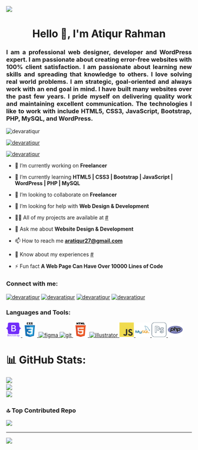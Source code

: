 <img src="https://media.licdn.com/dms/image/v2/D5616AQHvJxb12OEDYg/profile-displaybackgroundimage-shrink_350_1400/B56ZhlW_xUG4AY-/0/1754047185801?e=1756944000&v=beta&t=K1RLCO2Uj8DortA2nE2GhZ6JnctvUMKLPTNRFS843FE">
<h1 align="center">Hello 👋, I'm Atiqur Rahman</h1>
<h3 align="justify">I am a professional web designer, developer and WordPress expert. I am passionate about creating error-free websites with 100% client satisfaction. I am passionate about learning new skills and spreading that knowledge to others. I love solving real world problems. I am strategic, goal-oriented and always work with an end goal in mind. I have built many websites over the past few years. I pride myself on delivering quality work and maintaining excellent communication. The technologies I like to work with include HTML5, CSS3, JavaScript, Bootstrap, PHP, MySQL, and WordPress.</h3>

<p align="left"> <img src="https://komarev.com/ghpvc/?username=devaratiqur&label=Profile%20views&color=0e75b6&style=flat" alt="devaratiqur" /> </p>

<p align="left"> <a href="https://github.com/ryo-ma/github-profile-trophy"><img src="https://github-profile-trophy.vercel.app/?username=devaratiqur" alt="devaratiqur" /></a> </p>

<p align="left"> <a href="https://twitter.com/devaratiqur" target="blank"><img src="https://img.shields.io/twitter/follow/devaratiqur?logo=twitter&style=for-the-badge" alt="devaratiqur" /></a> </p>

- 🔭 I’m currently working on **Freelancer**

- 🌱 I’m currently learning **HTML5 | CSS3 | Bootstrap | JavaScript | WordPress | PHP | MySQL**

- 👯 I’m looking to collaborate on **Freelancer**

- 🤝 I’m looking for help with **Web Design & Development**

- 👨‍💻 All of my projects are available at [#](#)

- 💬 Ask me about **Website Design & Development**

- 📫 How to reach me **aratiqur27@gmail.com**

- 📄 Know about my experiences [#](#)

- ⚡ Fun fact **A Web Page Can Have Over 10000 Lines of Code**

<h3 align="left">Connect with me:</h3>
<p align="left">
<a href="https://twitter.com/devaratiqur" target="blank"><img align="center" src="https://raw.githubusercontent.com/rahuldkjain/github-profile-readme-generator/master/src/images/icons/Social/twitter.svg" alt="devaratiqur" height="30" width="40" /></a>
<a href="https://linkedin.com/in/devaratiqur" target="blank"><img align="center" src="https://raw.githubusercontent.com/rahuldkjain/github-profile-readme-generator/master/src/images/icons/Social/linked-in-alt.svg" alt="devaratiqur" height="30" width="40" /></a>
<a href="https://fb.com/devaratiqur" target="blank"><img align="center" src="https://raw.githubusercontent.com/rahuldkjain/github-profile-readme-generator/master/src/images/icons/Social/facebook.svg" alt="devaratiqur" height="30" width="40" /></a>
<a href="https://instagram.com/devaratiqur" target="blank"><img align="center" src="https://raw.githubusercontent.com/rahuldkjain/github-profile-readme-generator/master/src/images/icons/Social/instagram.svg" alt="devaratiqur" height="30" width="40" /></a>
</p>

<h3 align="left">Languages and Tools:</h3>
<p align="left"> <a href="https://getbootstrap.com" target="_blank" rel="noreferrer"> <img src="https://raw.githubusercontent.com/devicons/devicon/master/icons/bootstrap/bootstrap-plain-wordmark.svg" alt="bootstrap" width="40" height="40"/> </a> <a href="https://www.w3schools.com/css/" target="_blank" rel="noreferrer"> <img src="https://raw.githubusercontent.com/devicons/devicon/master/icons/css3/css3-original-wordmark.svg" alt="css3" width="40" height="40"/> </a> <a href="https://www.figma.com/" target="_blank" rel="noreferrer"> <img src="https://www.vectorlogo.zone/logos/figma/figma-icon.svg" alt="figma" width="40" height="40"/> </a> <a href="https://git-scm.com/" target="_blank" rel="noreferrer"> <img src="https://www.vectorlogo.zone/logos/git-scm/git-scm-icon.svg" alt="git" width="40" height="40"/> </a> <a href="https://www.w3.org/html/" target="_blank" rel="noreferrer"> <img src="https://raw.githubusercontent.com/devicons/devicon/master/icons/html5/html5-original-wordmark.svg" alt="html5" width="40" height="40"/> </a> <a href="https://www.adobe.com/in/products/illustrator.html" target="_blank" rel="noreferrer"> <img src="https://www.vectorlogo.zone/logos/adobe_illustrator/adobe_illustrator-icon.svg" alt="illustrator" width="40" height="40"/> </a> <a href="https://developer.mozilla.org/en-US/docs/Web/JavaScript" target="_blank" rel="noreferrer"> <img src="https://raw.githubusercontent.com/devicons/devicon/master/icons/javascript/javascript-original.svg" alt="javascript" width="40" height="40"/> </a> <a href="https://www.mysql.com/" target="_blank" rel="noreferrer"> <img src="https://raw.githubusercontent.com/devicons/devicon/master/icons/mysql/mysql-original-wordmark.svg" alt="mysql" width="40" height="40"/> </a> <a href="https://www.photoshop.com/en" target="_blank" rel="noreferrer"> <img src="https://raw.githubusercontent.com/devicons/devicon/master/icons/photoshop/photoshop-line.svg" alt="photoshop" width="40" height="40"/> </a> <a href="https://www.php.net" target="_blank" rel="noreferrer"> <img src="https://raw.githubusercontent.com/devicons/devicon/master/icons/php/php-original.svg" alt="php" width="40" height="40"/> </a> </p>


# 📊 GitHub Stats:
![](https://github-readme-stats.vercel.app/api?username=devaratiqur&theme=dark&hide_border=false&include_all_commits=false&count_private=false)<br/>
![](https://nirzak-streak-stats.vercel.app/?user=devaratiqur&theme=dark&hide_border=false)<br/>
![](https://github-readme-stats.vercel.app/api/top-langs/?username=devaratiqur&theme=dark&hide_border=false&include_all_commits=false&count_private=false&layout=compact)

### 🔝 Top Contributed Repo
![](https://github-contributor-stats.vercel.app/api?username=devaratiqur&limit=5&theme=dark&combine_all_yearly_contributions=true)

---
[![](https://visitcount.itsvg.in/api?id=devaratiqur&icon=0&color=0)](https://visitcount.itsvg.in)

<!-- Proudly created with GPRM ( https://gprm.itsvg.in ) -->
